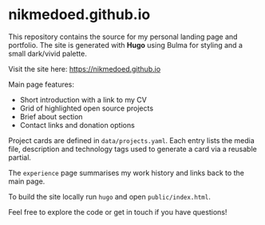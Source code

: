 # nikmedoed.github.io

This repository contains the source for my personal landing page and portfolio.
The site is generated with **Hugo** using Bulma for styling and a small dark/vivid palette.

Visit the site here: <https://nikmedoed.github.io>

Main page features:

- Short introduction with a link to my CV
- Grid of highlighted open source projects
- Brief about section
- Contact links and donation options

Project cards are defined in `data/projects.yaml`. Each entry lists the media file, description and technology tags used to generate a card via a reusable partial.

The `experience` page summarises my work history and links back to the main page.

To build the site locally run `hugo` and open `public/index.html`.

Feel free to explore the code or get in touch if you have questions!
